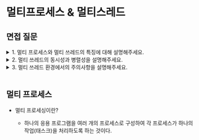 # 멀티프로세스 & 멀티스레드

## 면접 질문
<details>
  <summary> 1. 멀티 프로세스와 멀티 쓰레드의 특징에 대해 설명해주세요. </summary>
    
  <div markdown="1">    

      멀티 프로세스는 하나의 프로세스가 죽어도 다른 프로세스에 영향을 끼치지 않고 계속 실행된다는 
      장점이 있습니다.
      하지만, 멀티 쓰레드보다 많은 공간과 CPU 시간을 차지한다는 단점이 있습니다.

      멀티 쓰레드는 멀티 프로세스보다 적은 메모리 공간을 차지하고 문맥 전환이 빠르다는 장점이 있습니다.
      하지만 하나의 쓰레드에 문제가 발생하면 전체 쓰레드가 영향을 받으면 동기화 문제가 발생한다는
      단점이 있습니다.
  
  </div>
</details>

<details>
  <summary> 2. 멀티 쓰레드의 동시성과 병렬성을 설명해주세요. </summary>
    
  <div markdown="1">    
    
      동시성은 멀티 작업을 위해 싱글 코어에서 여러 개의 쓰레드가 번갈아 실행하는 것을 말합니다.
      (동시에 실행하는 것처럼 보이지만 실제로는 번갈아 가면서 실행하고 있는 것이다.)

      병렬성은 멀티 작업을 위해 멀티 코어에서 한 개 이상의 쓰레드를 포함하는 각 코어들을 동시에
      실행하는 것을 말합니다.
  
  </div>
</details>

<details>
  <summary> 3. 멀티 쓰레드 환경에서의 주의사항을 설명해주세요. </summary>
    
  <div markdown="1">    
    
      다수의 쓰레드가 공유 데이터에 동시에 접근하는 경우에 상호배제 또는 동기화 기법을 통해 
      동시성 문제 또는 교착 상태가 발생하지 않도록 주의해야 합니다.
  
  </div>
</details>

<br/>


## 멀티 프로세스
- 멀티 프로세싱이란?
  - 하나의 응용 프로그램을 여러 개의 프로세스로 구성하여 각 프로세스가 하나의 작업(태스크)을 처리하도록 하는 것이다.

 
    <!-- <img src="https://github.com/CS-Study-2024/cs-study/assets/112626357/ec61892c-6f60-4710-9182-0063b64cb059" width="70%" title="프로세스" alt="프로세스"></img>
-->

